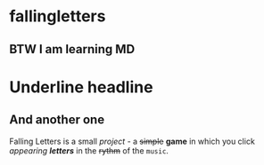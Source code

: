 # fallingletters

## BTW I am learning MD

Underline headline
======

And another one
------

Falling Letters is a small *project* - a ~~simple~~ **game** in which you click _appearing **letters**_ in the ~~rythm~~ of the `music`.
